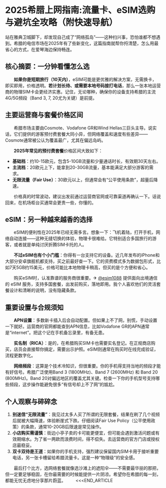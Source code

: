 # 2025希腊上网指南:流量卡、eSIM选购与避坑全攻略（附快速导航）

站在雅典卫城脚下，却发现自己成了“网络孤岛”——这种扫兴事，恐怕谁都不想遇到。希腊的电信市场在2025年有了些新变化，这篇指南就帮你捋清楚，怎么用最省心的方式，在爱琴海边保持畅连。

## 核心摘要：一分钟看懂怎么选

　　**如果你是短期旅行（10天内）**，eSIM可能是更优雅的解决方案，无需换卡，即买即用，价格透明。**若计划长待、或需要本地号码接打电话**，那么一张本地运营商的物理SIM卡会更经济实惠。记住，无论哪种，确保你的设备支持希腊的主流4G/5G频段（Band 3, 7, 20尤为关键）是前提。

## 主要运营商与套餐价格区间

　　希腊市场主要由Cosmote、Vodafone GR和Wind Hellas三巨头主导。说实话，它们提供的游客预付费套餐大同小异，但网络覆盖和速度有些差异——Cosmote通常被公认为覆盖最广，尤其在偏远岛屿。

　　**2025年常见的预付费套餐**价格区间大致如下：
-  **基础档**：约10-15欧元，包含5-10GB流量和少量通话时长，有效期30天左右。
-  **主流档**：20欧元上下，能拿到20-30GB流量，基本能满足大部分游客的需求。
-  **无限流量（Fair Use）**：30欧元以上，但通常会有“公平使用条款”，超量后降速。

　　价格真的时常波动，建议出发前通过运营商官网或可靠渠道再确认一下。话说回来，在机场柜台买通常会更贵一些，你懂的。

## eSIM：另一种越来越香的选择

　　eSIM的便利性在2025年已经无需多言。想象一下：飞机着陆，打开手机，网络自动连接——这种无缝切换的体验，物理卡很难给。它特别适合多国旅行的游客，或者就是单纯讨厌折腾SIM卡托的人。

　　**不过eSIM也有个小门槛**：你得有一台支持它的设备。近几年发布的iPhone和大部分安卓旗舰机都支持，买之前最好查一下。它的资费模式多为数据包形式，比如7天5GB约15美元，价格可能比本地物理卡稍高，但买的是个方便和省心。

　　购买eSIM时，认准靠谱的服务商很重要。✈ [@esim1088](https://t.me/s/esim1088) 提供面向出境通信的 eSIM 服务，支持多国套餐，出发前购买，落地即用。我个人喜欢他们的灵活套餐设计和清晰的说明，没有隐藏条款。

## 重要设置与合规须知

　　**APN设置**：多数新卡插入后会自动配置。但如果上不了网，别慌，手动设置一下就好。运营商的官网都能查到APN信息，比如Vodafone GR的APN通常是“internet”。把这个记在手机备忘录里，有备无患。

　　**实名制（RICA）**：是的，在希腊购买SIM卡也需要实名登记。在正规商店购买，店员会直接帮你搞定，需要出示护照。eSIM则通常在购买时在线完成验证，流程更数字化。

　　**网络频段**：这算是个技术冷知识，但很重要。你的手机得支持当地的频段才能有好信号。希腊广泛使用Band 3 (1800MHz)、Band 7 (2600MHz) 和 Band 20 (800MHz)。Band 20对偏远地区的覆盖尤其关键。检查一下你的手机型号支持哪些频段，这步操作能避免很多“有信号却上不了网”的尴尬。

## 个人观察与碎碎念

1.  **别迷信“无限流量”**：我见过太多人买了所谓的无限套餐，结果在刷了几个视频后就被大幅降速，体验断崖式下跌。仔细阅读Fair Use Policy（公平使用政策）的条款，通常10-20GB后限速是常见操作。
2.  **小店购买需谨慎**：街边小亭子卖的卡可能更便宜，但可能会遇到激活问题或有效期缩水。为了省一两欧而浪费时间，得不偿失。去运营商的官方门店或授权店最稳妥。
3.  **双卡双待是王道**：如果你的手机支持，强烈建议保留国内SIM卡用于接听重要电话，另一张卡槽留给希腊流量卡。这是一种“物理级”的安全感。

　　最后打个比方，选网络套餐就像选沙滩上的遮阳伞——不需要最华丽的那把，但一定要足够稳固，在你最需要的时候能提供一片阴凉。希望你在希腊的每一刻，都能无忧无虑地分享那片蔚蓝。
　　<<<END_ARTICLE